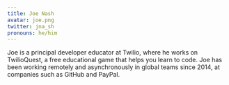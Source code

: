 ```yaml
---
title: Joe Nash
avatar: joe.png
twitter: jna_sh
pronouns: he/him
---
```


Joe is a principal developer educator at Twilio, where he works on TwilioQuest, a free educational game that helps you learn to code. Joe has been working remotely and asynchronously in global teams  since 2014, at companies such as GitHub and PayPal.
